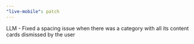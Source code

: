 ```yaml
---
"live-mobile": patch
---
```


LLM - Fixed a spacing issue when there was a category with all its content cards dismissed by the user
